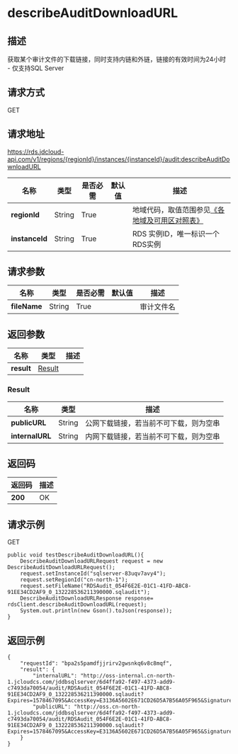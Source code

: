 # describeAuditDownloadURL


## 描述
获取某个审计文件的下载链接，同时支持内链和外链，链接的有效时间为24小时<br>- 仅支持SQL Server

## 请求方式
GET

## 请求地址
https://rds.jdcloud-api.com/v1/regions/{regionId}/instances/{instanceId}/audit:describeAuditDownloadURL

|名称|类型|是否必需|默认值|描述|
|---|---|---|---|---|
|**regionId**|String|True| |地域代码，取值范围参见[《各地域及可用区对照表》](../Enum-Definitions/Regions-AZ.md)|
|**instanceId**|String|True| |RDS 实例ID，唯一标识一个RDS实例|

## 请求参数
|名称|类型|是否必需|默认值|描述|
|---|---|---|---|---|
|**fileName**|String|True| |审计文件名|


## 返回参数
|名称|类型|描述|
|---|---|---|
|**result**|[Result](describeauditdownloadurl#result)| |

### <div id="result">Result</div>
|名称|类型|描述|
|---|---|---|
|**publicURL**|String|公网下载链接，若当前不可下载，则为空串|
|**internalURL**|String|内网下载链接，若当前不可下载，则为空串|

## 返回码
|返回码|描述|
|---|---|
|**200**|OK|

## 请求示例
GET
```
public void testDescribeAuditDownloadURL(){
    DescribeAuditDownloadURLRequest request = new DescribeAuditDownloadURLRequest();
    request.setInstanceId("sqlserver-83uqv7avy4");
    request.setRegionId("cn-north-1");
    request.setFileName("RDSAudit_054F6E2E-01C1-41FD-ABC8-91EE34CD2AF9_0_132228536211390000.sqlaudit");
    DescribeAuditDownloadURLResponse response= rdsClient.describeAuditDownloadURL(request);
    System.out.println(new Gson().toJson(response));
}

```

## 返回示例
```
{
    "requestId": "bpa2s5pamdfjjrirv2gwsnkq6v8c8mqf", 
    "result": {
        "internalURL": "http://oss-internal.cn-north-1.jcloudcs.com/jddbsqlserver/6d4ffa92-f497-4373-add9-c7493da70054/audit/RDSAudit_054F6E2E-01C1-41FD-ABC8-91EE34CD2AF9_0_132228536211390000.sqlaudit?Expires=1578467095&AccessKey=E3136A5602E671CD26D5A7B56A05F965&Signature=P7ku/1vTgHeYzdppg/WXt2+gRP8=", 
        "publicURL": "http://oss.cn-north-1.jcloudcs.com/jddbsqlserver/6d4ffa92-f497-4373-add9-c7493da70054/audit/RDSAudit_054F6E2E-01C1-41FD-ABC8-91EE34CD2AF9_0_132228536211390000.sqlaudit?Expires=1578467095&AccessKey=E3136A5602E671CD26D5A7B56A05F965&Signature=P7ku/1vTgHeYzdppg/WXt2+gRP8="
    }
}
```
